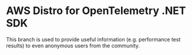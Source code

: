 # AWS Distro for OpenTelemetry .NET SDK

This branch is used to provide useful information (e.g. performance test results) to even anonymous users from the community.